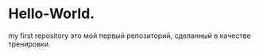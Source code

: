 # Hello-World.
my first repository
это мой первый репозиторий, сделанный в качестве   тренировки      
